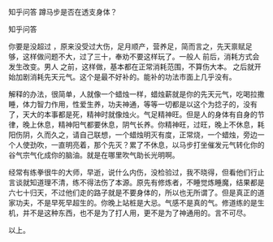  
 知乎问答 蹲马步是否在透支身体？ 
 
 
 
 
 
 知乎问答 
 
 

 

 你要是没超过 ，原来没受过大伤，足月顺产，营养足，简而言之，先天禀赋足够，这样做问题不大，过了三十，奉劝不要这样玩了。一般人 前后，消耗方式会发生改变。男人 之前，这样做，基本都在正常消耗范围，不算伤大本。 之后就开始加剧消耗先天元气。这个是最不好补的。能补的功法市面上几乎没有。

 解释的办法，很简单，人就像一个蜡烛一样，蜡烛薪就是你的先天元气，吃喝拉撒睡，体力智力作用，性爱生养，功夫神通，等等一切都是以这个为捻子的，没有了，天大的本事都是死，精神时就像烛火。气足精神旺。但是人的身体有自身的节律，晚上休息，精神阳气都要休息，阴气长养。你精神旺，过旺，晚上不休息，耗阳伤阴，久而久之，请自己联想，一个蜡烛明灭有度，正常烧，一个蜡烛，旁边一个人使劲吹，一直明亮着，那个先灭？累了不休息，以马步打坐催发元气转化你的谷气宗气化成你的脑油。就是在哪里吹气助长光明啊。

 经常有练拳很牛的大师，早逝，说什么内伤，没检验过，我不晓得，但看他们行止言谈就知道理不清，练不得法伤了本源。原先有修炼者，不睡觉炼睡魔，结果都是六七十归天，不过他们走的路子就是不要身体的，所以也无所谓了。但是真正的道家功夫，不是早死早超生的。你晚上站桩是大忌。气感不是真的气。修道练的是生机，并不是这种东西，也不是为了打人用，更不是为了神通用的。言不可尽。

 以上。 